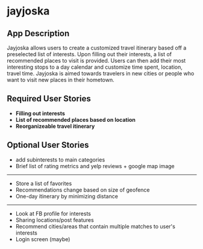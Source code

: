 # jayjoska

## App Description
Jayjoska allows users to create a customized travel itinerary based off a preselected list of interests. Upon filling out their interests, a list of recommended places to visit is provided. Users can then add their most interesting stops to a day calendar and customize time spent, location, travel time. Jayjoska is aimed towards travelers in new cities or people who want to visit new places in their hometown.


##  Required User Stories
* **Filling out interests** 
* **List of recommended places based on location**
* **Reorganizeable travel itinerary**

## Optional User Stories
* add subinterests to main categories
* Brief list of rating metrics and yelp reviews + google map image 
------------
* Store a list of favorites
* Recommendations change based on size of geofence
* One-day itinerary by minimizing distance
------------
* Look at FB profile for interests
* Sharing locations/post features 
* Recommend cities/areas that contain multiple matches to user's interests
* Login screen (maybe)


